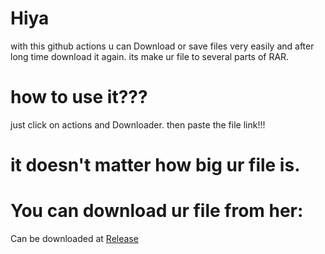# Hiya 
with this github actions u can Download or save files very easily and after long time download it again.
its make ur file to several parts of RAR.

# how to use it???
just click on actions and Downloader.
then paste the file link!!!


# it doesn't matter how big ur file is.

# You can download ur file from her:
Can be downloaded at [Release](../../releases)
